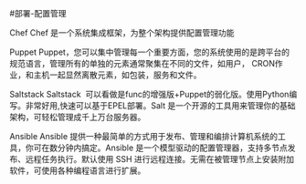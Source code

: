 ﻿#部署-配置管理

Chef
Chef 是一个系统集成框架，为整个架构提供配置管理功能

Puppet
Puppet，您可以集中管理每一个重要方面，您的系统使用的是跨平台的规范语言，管理所有的单独的元素通常聚集在不同的文件，如用户， CRON作业，和主机一起显然离散元素，如包装，服务和文件。

Saltstack
Saltstack  可以看做是func的增强版+Puppet的弱化版。使用Python编写。非常好用,快速可以基于EPEL部署。Salt 是一个开源的工具用来管理你的基础架构，可轻松管理成千上万台服务器。

Ansible
Ansible 提供一种最简单的方式用于发布、管理和编排计算机系统的工具，你可在数分钟内搞定。Ansible 是一个模型驱动的配置管理器，支持多节点发布、远程任务执行。默认使用 SSH 进行远程连接。无需在被管理节点上安装附加软件，可使用各种编程语言进行扩展。
